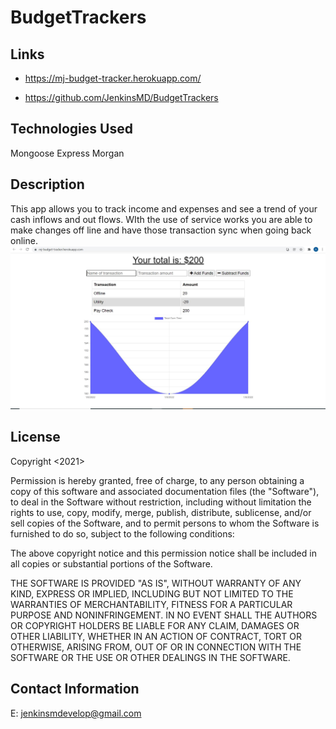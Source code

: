 # BudgetTrackers

## Links

* https://mj-budget-tracker.herokuapp.com/

* https://github.com/JenkinsMD/BudgetTrackers

## Technologies Used
Mongoose
Express
Morgan

## Description
This app allows you to track income and expenses and see a trend of your cash inflows and out flows.  WIth the use of service works you are able to make changes off line and have those transaction sync when going back online.
![Budget Tracker](./public/icons/Budget.JPG)



## License

Copyright <2021> <JenkinsMD>

Permission is hereby granted, free of charge, to any person obtaining a copy of this software and associated documentation files (the "Software"), to deal in the Software without restriction, including without limitation the rights to use, copy, modify, merge, publish, distribute, sublicense, and/or sell copies of the Software, and to permit persons to whom the Software is furnished to do so, subject to the following conditions:

The above copyright notice and this permission notice shall be included in all copies or substantial portions of the Software.

THE SOFTWARE IS PROVIDED "AS IS", WITHOUT WARRANTY OF ANY KIND, EXPRESS OR IMPLIED, INCLUDING BUT NOT LIMITED TO THE WARRANTIES OF MERCHANTABILITY, FITNESS FOR A PARTICULAR PURPOSE AND NONINFRINGEMENT. IN NO EVENT SHALL THE AUTHORS OR COPYRIGHT HOLDERS BE LIABLE FOR ANY CLAIM, DAMAGES OR OTHER LIABILITY, WHETHER IN AN ACTION OF CONTRACT, TORT OR OTHERWISE, ARISING FROM, OUT OF OR IN CONNECTION WITH THE SOFTWARE OR THE USE OR OTHER DEALINGS IN THE SOFTWARE.

## Contact Information
E: jenkinsmdevelop@gmail.com


